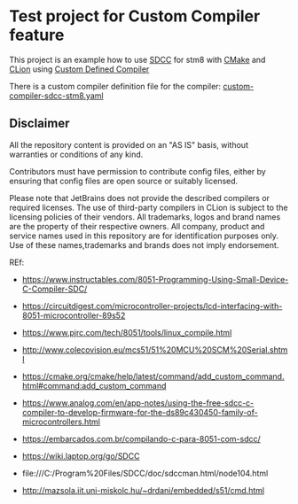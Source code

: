 Test project for Custom Compiler feature
===

This project is an example how to use [SDCC](http://sdcc.sourceforge.net/) for stm8
with [CMake](https://cmake.org/) and [CLion](https://www.jetbrains.com/clion/)
using [Custom Defined Compiler](https://blog.jetbrains.com/clion/2021/10/clion-2021-3-eap-custom-compiler/)

There is a custom compiler definition file for the compiler: [custom-compiler-sdcc-stm8.yaml](custom-compiler-sdcc-8051.yaml)

## Disclaimer

All the repository content is provided on an "AS IS" basis, without warranties or conditions of any kind.

Contributors must have permission to contribute config files, either by ensuring that config files are open source or 
suitably licensed.

Please note that JetBrains does not provide the described compilers or required licenses. The use of third-party
compilers in CLion is subject to the licensing policies of their vendors.
All trademarks, logos and brand names are the property of their respective owners. All company, product and service
names used in this repository are for identification purposes only. Use of these names,trademarks and brands does not
imply endorsement.



REf:

- https://www.instructables.com/8051-Programming-Using-Small-Device-C-Compiler-SDC/
- https://circuitdigest.com/microcontroller-projects/lcd-interfacing-with-8051-microcontroller-89s52
- https://www.pjrc.com/tech/8051/tools/linux_compile.html
- http://www.colecovision.eu/mcs51/51%20MCU%20SCM%20Serial.shtml
- https://cmake.org/cmake/help/latest/command/add_custom_command.html#command:add_custom_command
- https://www.analog.com/en/app-notes/using-the-free-sdcc-c-compiler-to-develop-firmware-for-the-ds89c430450-family-of-microcontrollers.html
- https://embarcados.com.br/compilando-c-para-8051-com-sdcc/
- https://wiki.laptop.org/go/SDCC

- file:///C:/Program%20Files/SDCC/doc/sdccman.html/node104.html

- http://mazsola.iit.uni-miskolc.hu/~drdani/embedded/s51/cmd.html


